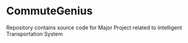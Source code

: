 # CommuteGenius
Repository contains  source code for Major Project related to Intelligent Transportation System
